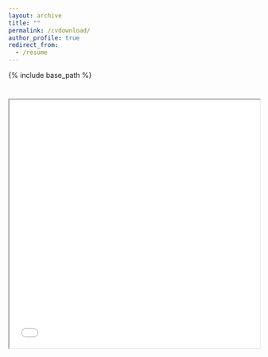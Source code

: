 ```yaml
---
layout: archive
title: ""
permalink: /cvdownload/
author_profile: true
redirect_from:
  - /resume
---
```


{% include base_path %}


<html>
  <body>
    <h1></h1>
    <iframe src="YE, QIANYING-CV.pdf" width="100%" height="500px">
    </iframe>
  </body>
</html>
